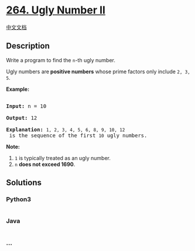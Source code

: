 # [264. Ugly Number II](https://leetcode.com/problems/ugly-number-ii)

[中文文档](/solution/0200-0299/0264.Ugly%20Number%20II/README.md)

## Description

<p>Write a program to find the <code>n</code>-th ugly number.</p>

<p>Ugly numbers are<strong> positive numbers</strong> whose prime factors only include <code>2, 3, 5</code>.&nbsp;</p>

<p><strong>Example:</strong></p>

<pre>

<strong>Input:</strong> n = 10

<strong>Output:</strong> 12

<strong>Explanation: </strong><code>1, 2, 3, 4, 5, 6, 8, 9, 10, 12</code> is the sequence of the first <code>10</code> ugly numbers.</pre>

<p><strong>Note: </strong>&nbsp;</p>

<ol>
    <li><code>1</code> is typically treated as an ugly number.</li>
    <li><code>n</code> <b>does not exceed 1690</b>.</li>
</ol>

## Solutions

<!-- tabs:start -->

### **Python3**

```python

```

### **Java**

```java

```

### **...**

```

```

<!-- tabs:end -->
